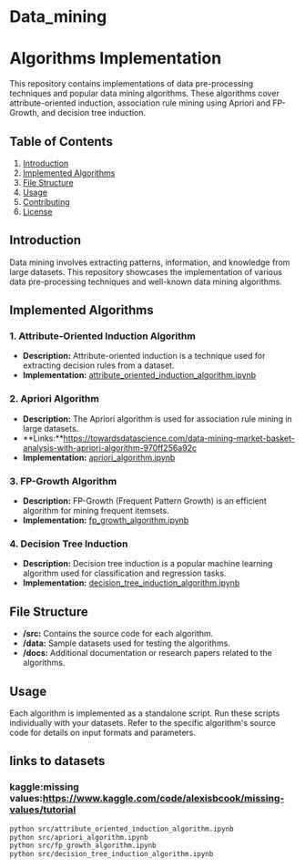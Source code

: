 # Data_mining
# Algorithms Implementation

This repository contains implementations of data pre-processing techniques and popular data mining algorithms. These algorithms cover attribute-oriented induction, association rule mining using Apriori and FP-Growth, and decision tree induction.

## Table of Contents
1. [Introduction](#introduction)
2. [Implemented Algorithms](#implemented-algorithms)
3. [File Structure](#file-structure)
4. [Usage](#usage)
5. [Contributing](#contributing)
6. [License](#license)

## Introduction
Data mining involves extracting patterns, information, and knowledge from large datasets. This repository showcases the implementation of various data pre-processing techniques and well-known data mining algorithms.

## Implemented Algorithms

### 1. Attribute-Oriented Induction Algorithm
- **Description:** Attribute-oriented induction is a technique used for extracting decision rules from a dataset.
- **Implementation:** [attribute_oriented_induction_algorithm.ipynb](src/attribute_oriented_induction_algorithm.ipynb)

### 2. Apriori Algorithm
- **Description:** The Apriori algorithm is used for association rule mining in large datasets.
- **Links:**https://towardsdatascience.com/data-mining-market-basket-analysis-with-apriori-algorithm-970ff256a92c
- **Implementation:** [apriori_algorithm.ipynb](src/apriori_algorithm.ipynb)

### 3. FP-Growth Algorithm
- **Description:** FP-Growth (Frequent Pattern Growth) is an efficient algorithm for mining frequent itemsets.
- **Implementation:** [fp_growth_algorithm.ipynb](src/fp_growth_algorithm.ipynb)

### 4. Decision Tree Induction
- **Description:** Decision tree induction is a popular machine learning algorithm used for classification and regression tasks.
- **Implementation:** [decision_tree_induction_algorithm.ipynb](src/decision_tree_induction_algorithm.ipynb)

## File Structure
- **/src:** Contains the source code for each algorithm.
- **/data:** Sample datasets used for testing the algorithms.
- **/docs:** Additional documentation or research papers related to the algorithms.

## Usage
Each algorithm is implemented as a standalone script. Run these scripts individually with your datasets. Refer to the specific algorithm's source code for details on input formats and parameters.

## links to datasets
### kaggle:missing values:https://www.kaggle.com/code/alexisbcook/missing-values/tutorial


```bash
python src/attribute_oriented_induction_algorithm.ipynb
python src/apriori_algorithm.ipynb
python src/fp_growth_algorithm.ipynb
python src/decision_tree_induction_algorithm.ipynb
